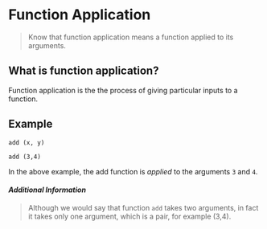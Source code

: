 # Function Application

> Know that function application means a function
> applied to its arguments.

## What is function application?

Function application is the the process of giving particular inputs to a function.

## Example

```
add (x, y)

add (3,4)
```

In the above example, the add function is *applied* to the arguments `3` and `4`. 

#### *Additional Information*

> Although we would say that function `add` takes two
> arguments, in fact it takes only one argument,
> which is a pair, for example (3,4).
